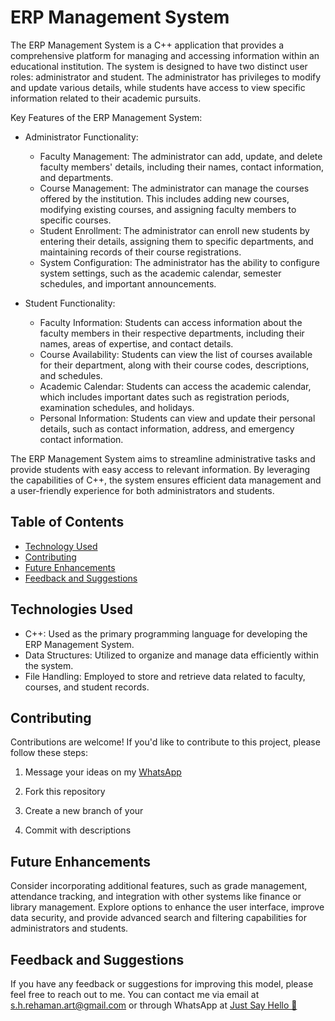 
# ERP Management System



The ERP Management System is a C++ application that provides a comprehensive platform for managing and accessing information within an educational institution. The system is designed to have two distinct user roles: administrator and student. The administrator has privileges to modify and update various details, while students have access to view specific information related to their academic pursuits.

Key Features of the ERP Management System:

- Administrator Functionality:
  - Faculty Management: The administrator can add, update, and delete faculty members' details, including their names, contact information, and departments.
  - Course Management: The administrator can manage the courses offered by the institution. This includes adding new courses, modifying existing courses, and assigning faculty members to specific courses.
  - Student Enrollment: The administrator can enroll new students by entering their details, assigning them to specific departments, and maintaining records of their course registrations.
  - System Configuration: The administrator has the ability to configure system settings, such as the academic calendar, semester schedules, and important announcements.

- Student Functionality:
  - Faculty Information: Students can access information about the faculty members in their respective departments, including their names, areas of expertise, and contact details.
  - Course Availability: Students can view the list of courses available for their department, along with their course codes, descriptions, and schedules.
  - Academic Calendar: Students can access the academic calendar, which includes important dates such as registration periods, examination schedules, and holidays.
  - Personal Information: Students can view and update their personal details, such as contact information, address, and emergency contact information.

The ERP Management System aims to streamline administrative tasks and provide students with easy access to relevant information. By leveraging the capabilities of C++, the system ensures efficient data management and a user-friendly experience for both administrators and students.




## Table of Contents
- [Technology Used](#technologies)
- [Contributing](#contributing)
- [Future Enhancements](#future)
- [Feedback and Suggestions](#feedback-and-suggestions) 

## Technologies Used
- C++: Used as the primary programming language for developing the ERP Management System.
- Data Structures: Utilized to organize and manage data efficiently within the system.
- File Handling: Employed to store and retrieve data related to faculty, courses, and student records.

## Contributing

Contributions are welcome! If you'd like to contribute to this project, please follow these steps:

 1. Message your ideas on my [WhatsApp](https://api.whatsapp.com/send/?phone=919777795786&text=Hello%20Shaikh%20Habibur%20Rehaman,%20I%20get%20this%20no.%20from%20your%20Github%20&type=phone_number&app_absent=0)
 2. Fork this repository 

 3. Create a new branch of your 
 4. Commit with descriptions 


## Future Enhancements

Consider incorporating additional features, such as grade management, attendance tracking, and integration with other systems like finance or library management. Explore options to enhance the user interface, improve data security, and provide advanced search and filtering capabilities for administrators and students.

## Feedback and Suggestions

If you have any feedback or suggestions for improving this model, please feel free to reach out to me. You can contact me via email at s.h.rehaman.art@gmail.com or through WhatsApp at [Just Say Hello 👋 ](https://api.whatsapp.com/send/?phone=919777795786&text=Hello%20Shaikh%20Habibur%20Rehaman,%20I%20get%20this%20no.%20from%20your%20Github%20&type=phone_number&app_absent=0)
